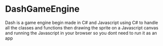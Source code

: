 # DashGameEngine
Dash is a game engine begin made in C# and Javascript using C# to handle all the classes and functions then drawing the sprite on a Javascript canvas and running the Javascript in your browser so you dont need to run it as an app
